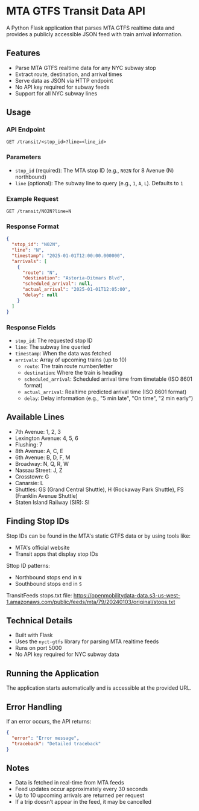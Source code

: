 # MTA GTFS Transit Data API

A Python Flask application that parses MTA GTFS realtime data and provides a publicly accessible JSON feed with train arrival information.

## Features

- Parse MTA GTFS realtime data for any NYC subway stop
- Extract route, destination, and arrival times
- Serve data as JSON via HTTP endpoint
- No API key required for subway feeds
- Support for all NYC subway lines

## Usage

### API Endpoint

```
GET /transit/<stop_id>?line=<line_id>
```

### Parameters

- `stop_id` (required): The MTA stop ID (e.g., `N02N` for 8 Avenue (N) northbound)
- `line` (optional): The subway line to query (e.g., `1`, `A`, `L`). Defaults to `1`

### Example Request

```
GET /transit/N02N?line=N
```

### Response Format

```json
{
  "stop_id": "N02N",
  "line": "N",
  "timestamp": "2025-01-01T12:00:00.000000",
  "arrivals": [
    {
      "route": "N",
      "destination": "Astoria-Ditmars Blvd",
      "scheduled_arrival": null,
      "actual_arrival": "2025-01-01T12:05:00",
      "delay": null
    }
  ]
}
```

### Response Fields

- `stop_id`: The requested stop ID
- `line`: The subway line queried
- `timestamp`: When the data was fetched
- `arrivals`: Array of upcoming trains (up to 10)
  - `route`: The train route number/letter
  - `destination`: Where the train is heading
  - `scheduled_arrival`: Scheduled arrival time from timetable (ISO 8601 format)
  - `actual_arrival`: Realtime predicted arrival time (ISO 8601 format)
  - `delay`: Delay information (e.g., "5 min late", "On time", "2 min early")

## Available Lines

  - 7th Avenue: 1, 2, 3
  - Lexington Avenue: 4, 5, 6
  - Flushing: 7
  - 8th Avenue: A, C, E
  - 6th Avenue: B, D, F, M
  - Broadway: N, Q, R, W
  - Nassau Street: J, Z
  - Crosstown: G
  - Canarsie: L
  - Shuttles: GS (Grand Central Shuttle), H (Rockaway Park Shuttle), FS (Franklin Avenue Shuttle)
  - Staten Island Railway (SIR): SI

## Finding Stop IDs

Stop IDs can be found in the MTA's static GTFS data or by using tools like:
- MTA's official website
- Transit apps that display stop IDs

Sttop ID patterns:
- Northbound stops end in `N`
- Southbound stops end in `S`

TransitFeeds stops.txt file: https://openmobilitydata-data.s3-us-west-1.amazonaws.com/public/feeds/mta/79/20240103/original/stops.txt

## Technical Details

- Built with Flask
- Uses the `nyct-gtfs` library for parsing MTA realtime feeds
- Runs on port 5000
- No API key required for NYC subway data

## Running the Application

The application starts automatically and is accessible at the provided URL.

## Error Handling

If an error occurs, the API returns:

```json
{
  "error": "Error message",
  "traceback": "Detailed traceback"
}
```

## Notes

- Data is fetched in real-time from MTA feeds
- Feed updates occur approximately every 30 seconds
- Up to 10 upcoming arrivals are returned per request
- If a trip doesn't appear in the feed, it may be cancelled
